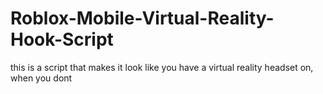 # Roblox-Mobile-Virtual-Reality-Hook-Script
this is a script that makes it look like you have a virtual reality headset on, when you dont
